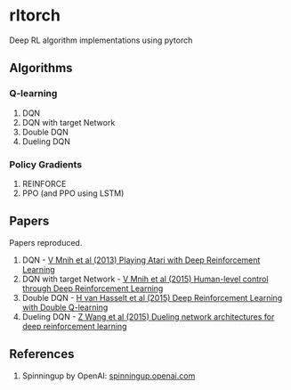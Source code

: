 # rltorch
Deep RL algorithm implementations using pytorch

## Algorithms

### Q-learning
1. DQN
2. DQN with target Network
3. Double DQN
4. Dueling DQN

### Policy Gradients
1. REINFORCE
2. PPO (and PPO using LSTM)

## Papers

Papers reproduced.

1. DQN - [V Mnih et al (2013) Playing Atari with Deep Reinforcement Learning](https://arxiv.org/abs/1312.5602)
2. DQN with target Network - [V Mnih et al (2015) Human-level control through Deep Reinforcement Learning](https://www.nature.com/articles/nature14236.pdf)
3. Double DQN - [H van Hasselt et al (2015) Deep Reinforcement Learning with Double Q-learning](https://arxiv.org/abs/1509.06461)
4. Dueling DQN - [Z Wang et al (2015) Dueling network architectures for deep reinforcement learning](https://arxiv.org/abs/1511.06581)

## References

1. Spinningup by OpenAI: [spinningup.openai.com](https://spinningup.openai.com)
